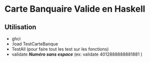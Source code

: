 # Carte Banquaire Valide en Haskell

## Utilisation

- ghci
- :load TestCarteBanque
- TestAll (pour faire tout les test sur les fonctions)
- validate **_Numéro sans espace_** (ex: validate 4012888888881881 )
